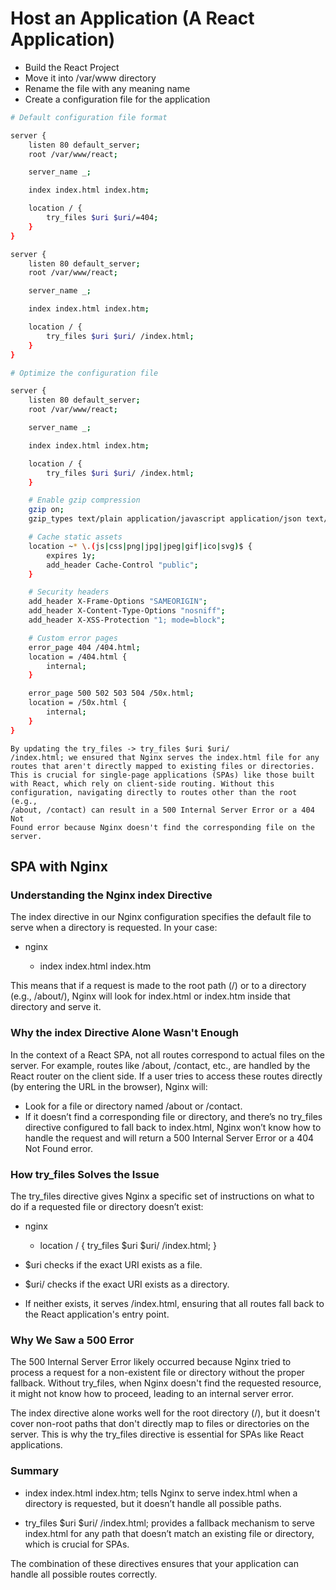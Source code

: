 # Host an Application (A React Application)

- Build the React Project
- Move it into /var/www directory
- Rename the file with any meaning name
- Create a configuration file for the application

```bash
# Default configuration file format

server {
    listen 80 default_server;
    root /var/www/react;

    server_name _;

    index index.html index.htm;

    location / {
        try_files $uri $uri/=404;
    }
}

```

```bash
server {
    listen 80 default_server;
    root /var/www/react;

    server_name _;

    index index.html index.htm;

    location / {
        try_files $uri $uri/ /index.html;
    }
}

```

```bash
# Optimize the configuration file

server {
    listen 80 default_server;
    root /var/www/react;

    server_name _;

    index index.html index.htm;

    location / {
        try_files $uri $uri/ /index.html;
    }

    # Enable gzip compression
    gzip on;
    gzip_types text/plain application/javascript application/json text/css text/xml application/xml application/xml+rss text/javascript;

    # Cache static assets
    location ~* \.(js|css|png|jpg|jpeg|gif|ico|svg)$ {
        expires 1y;
        add_header Cache-Control "public";
    }

    # Security headers
    add_header X-Frame-Options "SAMEORIGIN";
    add_header X-Content-Type-Options "nosniff";
    add_header X-XSS-Protection "1; mode=block";

    # Custom error pages
    error_page 404 /404.html;
    location = /404.html {
        internal;
    }

    error_page 500 502 503 504 /50x.html;
    location = /50x.html {
        internal;
    }
}

```

<code>By updating the try_files ->
try_files $uri $uri/ /index.html;
we ensured that Nginx serves the index.html file for any routes that aren't directly mapped to existing files or directories. This is crucial for single-page applications (SPAs) like those built with React, which rely on client-side routing. Without this configuration, navigating directly to routes other than the root (e.g., /about, /contact) can result in a 500 Internal Server Error or a 404 Not Found error because Nginx doesn't find the corresponding file on the server.</code>

## SPA with Nginx

### Understanding the Nginx index Directive

The index directive in our Nginx configuration specifies the default file to serve when a directory is requested. In your case:

- nginx

  - index index.html index.htm

This means that if a request is made to the root path (/) or to a directory (e.g., /about/), Nginx will look for index.html or index.htm inside that directory and serve it.

### Why the index Directive Alone Wasn't Enough

In the context of a React SPA, not all routes correspond to actual files on the server. For example, routes like /about, /contact, etc., are handled by the React router on the client side. If a user tries to access these routes directly (by entering the URL in the browser), Nginx will:

- Look for a file or directory named /about or /contact.
- If it doesn’t find a corresponding file or directory, and there’s no try_files directive configured to fall back to index.html, Nginx won’t know how to handle the request and will return a 500 Internal Server Error or a 404 Not Found error.

### How try_files Solves the Issue

The try_files directive gives Nginx a specific set of instructions on what to do if a requested file or directory doesn’t exist:

- nginx

  - location / {
    try_files $uri $uri/ /index.html;
    }

- $uri checks if the exact URI exists as a file.

- $uri/ checks if the exact URI exists as a directory.

- If neither exists, it serves /index.html, ensuring that all routes fall back to the React application's entry point.

### Why We Saw a 500 Error

The 500 Internal Server Error likely occurred because Nginx tried to process a request for a non-existent file or directory without the proper fallback. Without try_files, when Nginx doesn't find the requested resource, it might not know how to proceed, leading to an internal server error.

The index directive alone works well for the root directory (/), but it doesn't cover non-root paths that don't directly map to files or directories on the server. This is why the try_files directive is essential for SPAs like React applications.

### Summary

- index index.html index.htm; tells Nginx to serve index.html when a directory is requested, but it doesn’t handle all possible paths.

- try_files $uri $uri/ /index.html; provides a fallback mechanism to serve index.html for any path that doesn’t match an existing file or directory, which is crucial for SPAs.

The combination of these directives ensures that your application can handle all possible routes correctly.
